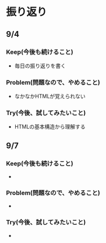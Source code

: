 # 振り返り

## 9/4

### Keep(今後も続けること)

- 毎日の振り返りを書く

### Problem(問題なので、やめること)

- なかなかHTMLが覚えられない

### Try(今後、試してみたいこと)

- HTMLの基本構造から理解する

## 9/7

### Keep(今後も続けること)
- 
### Problem(問題なので、やめること)
- 
### Try(今後、試してみたいこと)
- 


